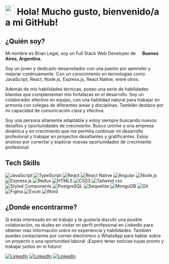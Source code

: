 ### <h1><img src="https://emojis.slackmojis.com/emojis/images/1531849430/4246/blob-sunglasses.gif?1531849430" width="30"/> Hola! Mucho gusto, bienvenido/a a mi GitHub! </h1>

## ¿Quién soy?
<p>Mi nombre es Brian Legal, soy un Full Stack Web Developer de <img src="https://cdn-icons-png.flaticon.com/512/3909/3909430.png" width="13"/> <b>Buenos Aires, Argentina.</b></p>
<p>Soy un joven y dedicado desarrollador con una pasión por aprender y mejorar continuamente. Con un conocimiento en tecnologías como JavaScript, React, Node.js, Express.js, React Native, entre otros.</p>
<p>Además de mis habilidades técnicas, poseo una serie de habilidades blandas que complementan mis fortalezas en el desarrollo. Soy un colaborador efectivo en equipo, con una habilidad natural para trabajar en armonía con colegas de diferentes áreas y disciplinas. También destaco por mi capacidad de comunicación clara y efectiva.</p>
<p>Soy una persona altamente adaptable y estoy siempre buscando nuevos desafíos y oportunidades de crecimiento. Busco unirme a una empresa dinámica y en crecimiento que me permita continuar mi desarrollo profesional y trabajar en proyectos desafiantes y gratificantes. Estoy ansioso por conectar y explorar nuevas oportunidades de crecimiento profesional.</p>

## Tech Skills
<p>
  <img alt="JavaScript" src="https://img.shields.io/badge/JavaScript-F7DF1E?style=for-the-badge&logo=javascript&logoColor=black" />
  <img alt="TypeScript" src="https://img.shields.io/badge/TypeScript-007ACC?style=for-the-badge&logo=typescript&logoColor=white" />
  <img alt="React" src="https://img.shields.io/badge/React-119EFF?style=for-the-badge&logo=react&logoColor=61DAFB" />
  <img alt="React Native" src="https://img.shields.io/badge/React_Native-119EFF?style=for-the-badge&logo=react&logoColor=61DAFB" />
  <img alt="Angular" src="https://img.shields.io/badge/Angular-DD0031?style=for-the-badge&logo=angular&logoColor=white" 
  />
  <img alt="Node.js" src="https://img.shields.io/badge/Node.js-43853D?style=for-the-badge&logo=node.js&logoColor=white" />
  <img alt="Express.js" src="https://img.shields.io/badge/Express.js-43853D?style=for-the-badge&logo=node.js&logoColor=white" />
  <img alt="Redux" src="https://img.shields.io/badge/Redux-593D88?style=for-the-badge&logo=redux&logoColor=white" />
  <img alt="HTML5" src="https://img.shields.io/badge/HTML5-E34F26?style=for-the-badge&logo=html5&logoColor=white" />
  <img alt="CSS3" src="https://img.shields.io/badge/CSS3-1572B6?style=for-the-badge&logo=css3&logoColor=white" />
  <img alt="Tailwind css" src="https://img.shields.io/badge/Tailwind_CSS-38B2AC?style=for-the-badge&logo=tailwind-css&logoColor=white" />
  <img alt="Styled Components" src="https://img.shields.io/badge/styled--components-DB7093?style=for-the-badge&logo=styled-components&logoColor=white" />
  <img alt="PostgreSQL" src="https://img.shields.io/badge/PostgreSQL-316192?style=for-the-badge&logo=postgresql&logoColor=white" />
  <img alt="Sequelize" src="https://img.shields.io/badge/sequelize-316192?style=for-the-badge&logo=sequelize&logoColor=blue" />
  <img alt="MongoDB" src="https://img.shields.io/badge/MongoDB-4EA94B?style=for-the-badge&logo=mongodb&logoColor=white" />
  <img alt="Git" src="https://img.shields.io/badge/GIT-E44C30?style=for-the-badge&logo=git&logoColor=white" />
  <img alt="Figma" src="https://img.shields.io/badge/Figma-F24E1E?style=for-the-badge&logo=figma&logoColor=white" 
  />
  <img alt="Excel" src="https://img.shields.io/badge/Microsoft_Excel-217346?style=for-the-badge&logo=microsoft-excel&logoColor=white" 
  />
  <img alt="Word" src="https://img.shields.io/badge/Microsoft_Word-2B579A?style=for-the-badge&logo=microsoft-word&logoColor=white" 
  />
</p>

## ¿Donde encontrarme?
<p>
<p>Si estás interesado en mi trabajo y te gustaría discutir una posible colaboración, no dudes en visitar mi perfil profesional en LinkedIn para obtener más información sobre mi experiencia y habilidades. También puedes contactarme por correo electrónico o WhatsApp para hablar sobre un proyecto o una oportunidad laboral. ¡Espero tener noticias tuyas pronto y trabajar juntos en el futuro!</p>

<a href="https://www.linkedin.com/in/legal-brian/" target="_blank"><img alt="LinkedIn" src="https://img.shields.io/badge/linkedin-%230077B5.svg?&style=for-the-badge&logo=linkedin&logoColor=white" /></a>
<a href="mailto:legalbriandev@gmail.com" target="_blank"><img alt="LinkedIn" src="https://img.shields.io/badge/Gmail-D14836?style=for-the-badge&logo=gmail&logoColor=white" /></a>
<a href="https://api.whatsapp.com/send?phone=541136853167" target="_blank"><img alt="LinkedIn" src="https://img.shields.io/badge/WhatsApp-25D366?style=for-the-badge&logo=whatsapp&logoColor=white" /></a>
</p>
